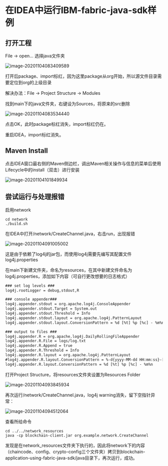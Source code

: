 # 在IDEA中运行IBM-fabric-java-sdk样例

## 打开工程

File -> open... 选择java文件夹

![image-20201104083409589](https://github.com/xiahan1997/MyNotes/Fabric/images/image-20201104083409589.png)

打开后package、import标红，因为这里package从org开始，所以源文件目录需要定位到org的上级目录

解决办法：File -> Project Structure -> Modules

找到main下的java文件夹，右键设为Sources，将原来的src删除

![image-20201104083534440](https://github.com/xiahan1997/MyNotes/Fabric/images/image-20201104083534440.png)

点击OK，此时package标红消失，import标红仍在。

重启IDEA，import标红消失。

## Maven Install

点击IDEA窗口最右侧的Maven侧边栏，调出Maven相关操作与信息的菜单后使用Lifecycle中的install（双击）进行安装

![image-20201104101849934](https://github.com/xiahan1997/MyNotes/Fabric/images/image-20201104101849934.png)

## 尝试运行与处理报错

启用network

```shell
cd network
./build.sh
```

在IDEA中打开/network/CreateChannel.java，右击run，出现报错

![image-20201104091005002](https://github.com/xiahan1997/MyNotes/Fabric/images/image-20201104091005002.png)

这是由于依赖了log4j的jar包，而使用log4j需要先编写其配置文件log4j.properties

在main下新建文件夹，命名为resources，在其中新建文件命名为log4j.properties，添加如下内容（可自行更改想要的日志格式）

```xml
### set log levels ###
log4j.rootLogger = debug,stdout,R 

### console appender###
log4j.appender.stdout = org.apache.log4j.ConsoleAppender
log4j.appender.stdout.Target = System.out
log4j.appender.stdout.Threshold = Info
log4j.appender.stdout.layout = org.apache.log4j.PatternLayout
log4j.appender.stdout.layout.ConversionPattern = %d [%t] %p [%c] - %m%n

### output to files ###
log4j.appender.R = org.apache.log4j.DailyRollingFileAppender
log4j.appender.R.File = logs/log.txt
log4j.appender.R.Append = true
log4j.appender.R.Threshold = Info 
log4j.appender.R.layout = org.apache.log4j.PatternLayout
#log4j.appender.R.layout.ConversionPattern = %-d{yyyy-MM-dd HH:mm:ss}-[%p]%m%n
log4j.appender.R.layout.ConversionPattern = %d [%t] %p [%c] - %m%n
```

打开Project Structure，将resources文件夹设置为Resources Folder

![image-20201104093845934](https://github.com/xiahan1997/MyNotes/Fabric/images/image-20201104093845934.png)

再次运行/network/CreateChannel.java，log4j warning消失，留下空指针异常：

![image-20201104094512064](https://github.com/xiahan1997/MyNotes/Fabric/images/image-20201104094512064.png)

查看所给命令

```shell
cd ../../network_resources
java -cp blockchain-client.jar org.example.network.CreateChannel
```

发现是在network_resources文件夹下执行的，因此将network下的内容（chaincode、config、crypto-config三个文件夹）拷贝到blockchain-application-using-fabric-java-sdk/java目录下，再次运行，成功。

